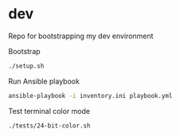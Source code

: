 # dev
Repo for bootstrapping my dev environment

Bootstrap
```bash
./setup.sh
```

Run Ansible playbook
```bash
ansible-playbook -i inventory.ini playbook.yml
```

Test terminal color mode
```
./tests/24-bit-color.sh
```
